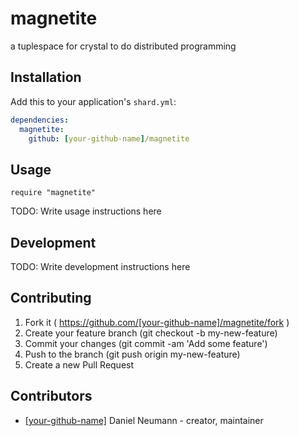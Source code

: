# magnetite

a tuplespace for crystal to do distributed programming

## Installation

Add this to your application's `shard.yml`:

```yaml
dependencies:
  magnetite:
    github: [your-github-name]/magnetite
```

## Usage

```crystal
require "magnetite"
```

TODO: Write usage instructions here

## Development

TODO: Write development instructions here

## Contributing

1. Fork it ( https://github.com/[your-github-name]/magnetite/fork )
2. Create your feature branch (git checkout -b my-new-feature)
3. Commit your changes (git commit -am 'Add some feature')
4. Push to the branch (git push origin my-new-feature)
5. Create a new Pull Request

## Contributors

- [[your-github-name]](https://github.com/[your-github-name]) Daniel Neumann - creator, maintainer
